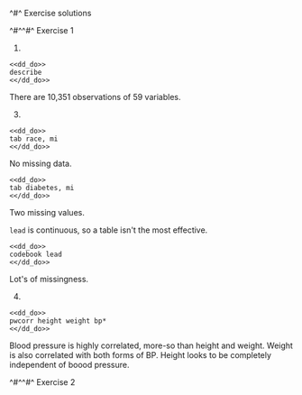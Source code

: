 ^#^ Exercise solutions

^#^^#^ Exercise 1

1)
~~~~
<<dd_do>>
describe
<</dd_do>>
~~~~

There are 10,351 observations of 59 variables.

3)
~~~~
<<dd_do>>
tab race, mi
<</dd_do>>
~~~~
No missing data.
~~~~
<<dd_do>>
tab diabetes, mi
<</dd_do>>
~~~~
Two missing values.

`lead` is continuous, so a table isn't the most effective.
~~~~
<<dd_do>>
codebook lead
<</dd_do>>
~~~~
Lot's of missingness.

4)
~~~~
<<dd_do>>
pwcorr height weight bp*
<</dd_do>>
~~~~
Blood pressure is highly correlated, more-so than height and weight. Weight is also correlated with both forms of BP. Height looks to be completely
independent of boood pressure.

^#^^#^ Exercise 2
